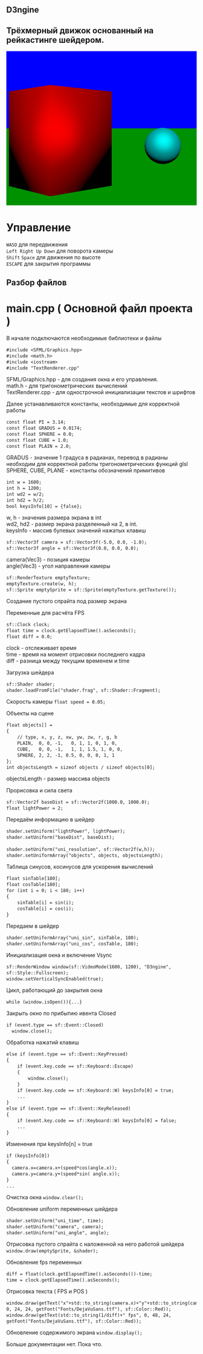 ## D3ngine
## Трёхмерный движок основанный на рейкастинге шейдером.
![Пример работы текущей версии](https://github.com/LedinecMing/D3ngine/raw/main/Screenshots/снимок.png)
# Управление
`WASD` для передвижения  
`Left Right Up Down` для поворота камеры  
`Shift` `Space` для движения по высоте  
`ESCAPE` для закрытия программы
## Разбор файлов
# main.cpp ( Основной файл проекта )
В начале подключаются необходимые библиотеки и файлы
```
#include <SFML/Graphics.hpp>
#include <math.h>
#include <iostream>
#include "TextRenderer.cpp"
```
SFML/Graphics.hpp - для создания окна и его управления.  
math.h - для тригонометрических вычислений  
TextRenderer.cpp - для однострочной инициализации текстов и шрифтов  
  
Далее устанавливаются константы, необходимые для корректной работы
```
const float PI = 3.14;
const float GRADUS = 0.0174;
const float SPHERE = 0.0;
const float CUBE = 1.0;
const float PLAIN = 2.0;
```
GRADUS - значение 1 градуса в радианах, перевод в радианы необходим для корректной работы тригонометрических функций glsl  
SPHERE, CUBE, PLANE - константы обозначений примитивов
```
int w = 1600;
int h = 1200;
int wd2 = w/2;
int hd2 = h/2;
bool keysInfo[10] = {false};
```
w, h - значения размера экрана в int  
wd2, hd2 - размер экрана разделенный на 2, в int.  
keysInfo - массив булевых значений нажатых клавиш  

```
sf::Vector3f camera = sf::Vector3f(-5.0, 0.0, -1.0);
sf::Vector3f angle = sf::Vector3f(0.0, 0.0, 0.0);
```
camera(Vec3) - позиция камеры  
angle(Vec3) - угол направления камеры  
  
```
sf::RenderTexture emptyTexture;
emptyTexture.create(w, h);
sf::Sprite emptySprite = sf::Sprite(emptyTexture.getTexture());
```
Создание пустого спрайта под размер экрана  
  
Переменные для расчёта FPS
```
sf::Clock clock;
float time = clock.getElapsedTime().asSeconds();
float diff = 0.0;
```
clock - отслеживает время  
time - время на момент отрисовки последнего кадра  
diff - разница между текущим временем и time  
  
Загрузка шейдера
```
sf::Shader shader;
shader.loadFromFile("shader.frag", sf::Shader::Fragment);
```

Скорость камеры ```float speed = 0.05;```

Объекты на сцене
```
float objects[] =
{
    // type, x, y, z, xw, yw, zw, r, g, b
    PLAIN,  0, 0, -1,   0, 1, 1, 0, 1, 0,
    CUBE,   0, 0, -1,   1, 1, 1.5, 1, 0, 0,
    SPHERE, 2, 2, -1, 0.5, 0, 0, 0, 1, 1
};
int objectsLength = sizeof objects / sizeof objects[0];
```
objectsLength - размер массива objects

Прорисовка и сила света
```
sf::Vector2f baseDist = sf::Vector2f(1000.0, 1000.0);
float lightPower = 2;
```

Передаём информацию в шейдер
```
shader.setUniform("lightPower", lightPower);
shader.setUniform("baseDist", baseDist);

shader.setUniform("uni_resolution", sf::Vector2f(w,h));
shader.setUniformArray("objects", objects, objectsLength);
```

Таблица синусов, косинусов для ускорения вычислений
```
float sinTable[180];
float cosTable[180]; 
for (int i = 0; i < 180; i++)
{
    sinTable[i] = sin(i);
    cosTable[i] = cos(i);
}
```
Передаем в шейдер
```
shader.setUniformArray("uni_sin", sinTable, 180);
shader.setUniformArray("uni_cos", cosTable, 180);
```

Инициализация окна и включение Vsync
```
sf::RenderWindow window(sf::VideoMode(1600, 1200), "D3ngine", sf::Style::Fullscreen);
window.setVerticalSyncEnabled(true);
```

Цикл, работающий до закрытия окна
```
while (window.isOpen()){...}
```

Закрыть окно по прибытию ивента Closed
```
if (event.type == sf::Event::Closed)
  window.close();
```

Обработка нажатий клавиш
```
else if (event.type == sf::Event::KeyPressed)
{
    if (event.key.code == sf::Keyboard::Escape)
    {
        window.close();
    }
    if (event.key.code == sf::Keyboard::W) keysInfo[0] = true;
    ...
}
else if (event.type == sf::Event::KeyReleased)
{
    if (event.key.code == sf::Keyboard::W) keysInfo[0] = false;
    ...
}
```
Изменения при keysInfo[n] = true
```
if (keysInfo[0])
{
  camera.x=camera.x+(speed*cos(angle.x));
  camera.y=camera.y+(speed*sin( angle.x));
}
...
```

Очистка окна ```window.clear();```

Обновление uniform переменных шейдера
```
shader.setUniform("uni_time", time);
shader.setUniform("camera", camera);
shader.setUniform("uni_angle", angle);
```

Отрисовка пустого спрайта с наложенной на него работой шейдера ```window.draw(emptySprite, &shader);```

Обновление fps переменных
```
diff = float(clock.getElapsedTime().asSeconds())-time;
time = clock.getElapsedTime().asSeconds();
```

Отрисовка текста ( FPS и POS )
```
window.draw(getText("x"+std::to_string(camera.x)+"y"+std::to_string(camera.y)+"z"+std::to_string(camera.z), 0, 24, 24, getFont("Fonts/DejaVuSans.ttf"), sf::Color::Red));
window.draw(getText(std::to_string(1/diff)+" fps", 0, 48, 24, getFont("Fonts/DejaVuSans.ttf"), sf::Color::Red));
```

Обновление содержимого экрана ```window.display();```

Больше документации нет. Пока что.
